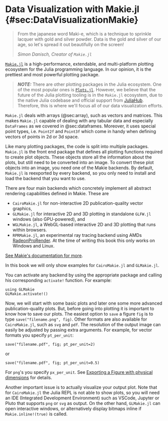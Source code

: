# Data Visualization with Makie.jl {#sec:DataVisualizationMakie}

> From the japanese word Maki-e, which is a technique to sprinkle lacquer with gold and silver powder.
> Data is the gold and silver of our age, so let's spread it out beautifully on the screen!
>
> _Simon Danisch, Creator of `Makie.jl`_

[`Makie.jl`](https://docs.makie.org/stable/) is a high-performance, extendable, and multi-platform plotting ecosystem for the Julia programming language.
In our opinion, it is the prettiest and most powerful plotting package.

> **_NOTE:_**
> There are other plotting packages in the Julia ecosystem.
> One of the most popular ones is [`Plots.jl`](https://docs.juliaplots.org/stable/).
> However, we believe that the future of the Julia plotting tooling is in the `Makie.jl` ecosystem,
> due to the native Julia codebase and official support from [JuliaHub](https://juliahub.com).
> Therefore, this is where we'll focus all of our data visualization efforts.

`Makie.jl` deals with arrays (@sec:array), such as vectors and matrices.
This makes `Makie.jl` capable of dealing with any tabular data and especially `DataFrames` as we covered in @sec:dataframes.
Moreover, it uses special point types, i.e. `Point2f` and `Point3f` which come in handy
when defining vectors of points in 2d or 3d space.

Like many plotting packages, the code is split into multiple packages.
`Makie.jl` is the front end package that defines all plotting functions required to create plot objects.
These objects store all the information about the plots, but still need to be converted into an image.
To convert these plot objects into an image, you need one of the Makie backends.
By default, `Makie.jl` is reexported by every backend, so you only need to install and load the backend that you want to use.

There are four main backends which concretely implement all abstract rendering capabilities defined in Makie.
These are

- `CairoMakie.jl` for non-interactive 2D publication-quality vector graphics,
- `GLMakie.jl` for interactive 2D and 3D plotting in standalone `GLFW.jl` windows (also GPU-powered), and
- `WGLMakie.jl`, a WebGL-based interactive 2D and 3D plotting that runs within browsers.
- `RPRMakie.jl`, an experimental ray tracing backend using AMDs
[RadeonProRender](https://radeon-pro.github.io/RadeonProRenderDocs/en/index.html).
At the time of writing this book this only works on Windows and Linux.

[See Makie's documentation for more](https://docs.makie.org/stable/documentation/backends/index.html).

In this book we will only show examples for `CairoMakie.jl` and `GLMakie.jl`.

You can activate any backend by using the appropriate package and calling his corresponding `activate!` function.
For example:

```
using GLMakie
GLMakie.activate!()
```

Now, we will start with some basic plots and later one some more advanced publication-quality plots.
But, before going into plotting it is important to know how to save our plots.
The easiest option to `save` a figure `fig` is to type `save("filename.png", fig)`.
Other formats are also available for `CairoMakie.jl`, such as `svg` and `pdf`.
The resolution of the output image can easily be adjusted by passing extra arguments.
For example, for vector formats you specify `pt_per_unit`:

```
save("filename.pdf", fig; pt_per_unit=2)
```

or

```
save("filename.pdf", fig; pt_per_unit=0.5)
```

For `png`'s you specify `px_per_unit`.
See [Exporting a Figure with physical dimensions](https://docs.makie.org/stable/documentation/figure_size/) for details.

Another important issue is to actually visualize your output plot.
Note that for `CairoMakie.jl` the Julia REPL is not able to show plots, so you will need an IDE (Integrated Development Environment) such as VSCode, Jupyter or Pluto that supports `png` or `svg` as output.
On the other hand, `GLMakie.jl` can open interactive windows, or alternatively display bitmaps inline if `Makie.inline!(true)` is called.
